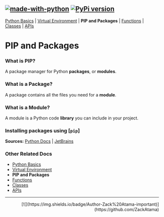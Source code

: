 ## [![made-with-python](https://img.shields.io/badge/Made%20with-Python-1f425f.svg)](https://www.python.org/) [![PyPi version](https://badgen.net/pypi/v/pip/)](https://pypi.com/project/pip)

[Python Basics](https://github.com/ZackAtama/python_basics) | [Virtual Environment](https://github.com/ZackAtama/python_basics/tree/dev/virtual_env) | **PIP and Packages** | [Functions](https://github.com/ZackAtama/python_basics/tree/dev/functions) | [Classes](https://github.com/ZackAtama/python_basics/tree/dev/classes) |  [APIs](https://github.com/ZackAtama/python_basics/tree/dev/apis)

# PIP and Packages
### What is PIP?
A package manager for Python **packages**, or **modules**.

### What is a Package?
A package contains all the files you need for a **module**.

### What is a Module?
A module is a Python code **library** you can include in your project.

### Installing packages using [``pip``]


**Sources:** [Python Docs](https://docs.python.org/3/tutorial/venv.html#creating-virtual-environments) | [JetBrains](https://www.jetbrains.com/help/pycharm/creating-virtual-environment.html#python_create_virtual_env)

### Other Related Docs
- [Python Basics](https://github.com/ZackAtama/python_basics/tree/dev/python_basics)
- [Virtual Environment](https://github.com/ZackAtama/python_basics/tree/dev/virtual_env)
- **PIP and Packages**
- [Functions](https://github.com/ZackAtama/python_basics/tree/dev/functions)
- [Classes](https://github.com/ZackAtama/python_basics/tree/dev/classes)
- [APIs](https://github.com/ZackAtama/python_basics/tree/dev/apis)

---
<p align="right">[![](https://img.shields.io/badge/Author-Zack%20Atama-important)](https://github.com/ZackAtama)</p>

